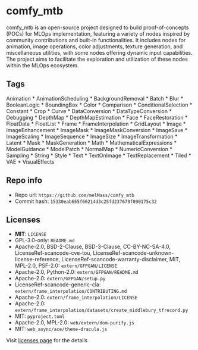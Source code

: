 # comfy_mtb
comfy_mtb is an open-source project designed to build proof-of-concepts (POCs) for MLOps implementation, featuring a variety of nodes inspired by community contributions and built-in functionalities. It includes nodes for animation, image operations, color adjustments, texture generation, and miscellaneous utilities, with some nodes offering dynamic input capabilities. The project aims to facilitate the exploration and utilization of these nodes within the MLOps ecosystem.

## Tags
Animation * AnimationScheduling * BackgroundRemoval * Batch * Blur * BooleanLogic * BoundingBox * Color * Comparison * ConditionalSelection * Constant * Crop * Curve * DataConversion * DataTypeConversion * Debugging * DepthMap * DepthMapEstimation * Face * FaceRestoration * FloatData * FloatList * Frame * FrameInterpolation * GridLayout * Image * ImageEnhancement * ImageMask * ImageMaskConversion * ImageSave * ImageScaling * ImageSequence * ImageSize * ImageTransformation * Latent * Mask * MaskGeneration * Math * MathematicalExpressions * ModelGuidance * ModelPatch * NormalMap * NumericConversion * Sampling * String * Style * Text * TextOnImage * TextReplacement * Tiled * VAE * VisualEffects

## Repo info
- Repo url: `https://github.com/melMass/comfy_mtb`
- Commit hash: `15330eab655f66214d3c25fd237679f090175c32`

## Licenses
- **MIT**: `LICENSE`
- GPL-3.0-only: `README.md`
- Apache-2.0, BSD-2-Clause, BSD-3-Clause, CC-BY-NC-SA-4.0, LicenseRef-scancode-cve-tou, LicenseRef-scancode-unknown-license-reference, LicenseRef-scancode-warranty-disclaimer, MIT, MPL-2.0, PSF-2.0: `extern/GFPGAN/LICENSE`
- Apache-2.0, Python-2.0: `extern/GFPGAN/README.md`
- Apache-2.0: `extern/GFPGAN/setup.py`
- LicenseRef-scancode-generic-cla: `extern/frame_interpolation/CONTRIBUTING.md`
- Apache-2.0: `extern/frame_interpolation/LICENSE`
- Apache-2.0: `extern/frame_interpolation/datasets/create_middlebury_tfrecord.py`
- MIT: `pyproject.toml`
- Apache-2.0, MPL-2.0: `web/extern/dom-purify.js`
- MIT: `web_async/ace/theme-dracula.js`

Visit [licenses page](licenses.md) for the details
